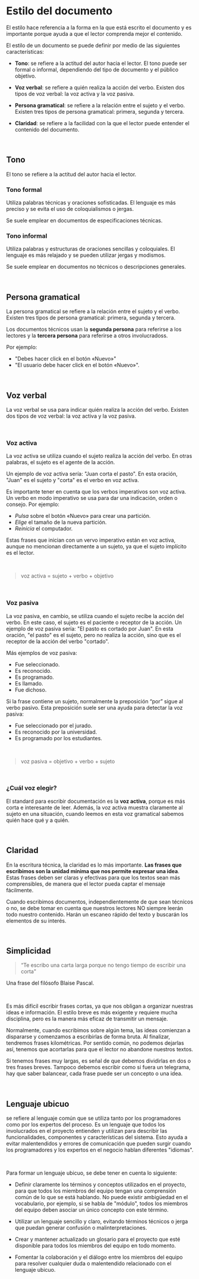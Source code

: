 # Estilo del documento

El estilo hace referencia a la forma en la que está escrito el documento y es importante porque ayuda a que el lector comprenda mejor el contenido.

El estilo de un documento se puede definir por medio de las siguientes características:

- **Tono**: se refiere a la actitud del autor hacia el lector. El tono puede ser formal o informal, dependiendo del tipo de documento y el público objetivo.

- **Voz verbal**: se refiere a quién realiza la acción del verbo. Existen dos tipos de voz verbal: la voz activa y la voz pasiva.

- **Persona gramatical**: se refiere a la relación entre el sujeto y el verbo. Existen tres tipos de persona gramatical: primera, segunda y tercera.

- **Claridad**: se refiere a la facilidad con la que el lector puede entender el contenido del documento.


<br/>

## Tono

El tono se refiere a la actitud del autor hacia el lector.

### Tono formal

Utiliza palabras técnicas y oraciones sofisticadas. El lenguaje es más preciso y se evita el uso de coloquialismos o jergas.

Se suele emplear en documentos de especificaciones técnicas.

### Tono informal

Utiliza palabras y estructuras de oraciones sencillas y coloquiales. El lenguaje es más relajado y se pueden utilizar jergas y modismos.

Se suele emplear en documentos no técnicos o descripciones generales.


<br/>

## Persona gramatical

La persona gramatical se refiere a la relación entre el sujeto y el verbo. Existen tres tipos de persona gramatical: primera, segunda y tercera.

Los documentos técnicos usan la **segunda persona** para referirse a los lectores y la **tercera persona** para referirse a otros involucradoss.

Por ejemplo:

- "Debes hacer click en el botón «Nuevo»"
- "El usuario debe hacer click en el botón «Nuevo»".


<br/>

## Voz verbal

La voz verbal se usa para indicar quién realiza la acción del verbo. Existen dos tipos de voz verbal: la voz activa y la voz pasiva.

<br/>

### Voz activa

La voz activa se utiliza cuando el sujeto realiza la acción del verbo. En otras palabras, el sujeto es el agente de la acción.

Un ejemplo de voz activa sería: "Juan corta el pasto". En esta oración, "Juan" es el sujeto y "corta" es el verbo en voz activa.

Es importante tener en cuenta que los verbos imperativos son voz activa. Un verbo en modo imperativo se usa para dar una indicación, orden o consejo. Por ejemplo:

- *Pulsa* sobre el botón «Nuevo» para crear una partición.
- *Elige* el tamaño de la nueva partición.
- *Reinicia* el computador.

Estas frases que inician con un vervo imperativo están en voz activa, aunque no mencionan directamente a un sujeto, ya que el sujeto implícito es el lector.

<br/>

> voz activa = sujeto + verbo + objetivo

<br/>

### Voz pasiva

La voz pasiva, en cambio, se utiliza cuando el sujeto recibe la acción del verbo. En este caso, el sujeto es el paciente o receptor de la acción. Un ejemplo de voz pasiva sería: "El pasto es cortado por Juan". En esta oración, "el pasto" es el sujeto, pero no realiza la acción, sino que es el receptor de la acción del verbo "cortado".

Más ejemplos de voz pasiva:

- Fue seleccionado.
- Es reconocido.
- Es programado.
- Es llamado.
- Fue dichoso.

Si la frase contiene un sujeto, normalmente la preposición “por” sigue al verbo pasivo. Esta preposición suele ser una ayuda para detectar la voz pasiva:

- Fue seleccionado por el jurado.
- Es reconocido por la universidad.
- Es programado por los estudiantes.

<br/>

> voz pasiva = objetivo + verbo + sujeto

<br/>

### ¿Cuál voz elegir?

El standard para escribir documentación es la **voz activa**, porque es más corta e interesante de leer. Además, la voz activa muestra claramente al sujeto en una situación, cuando leemos en esta voz gramatical sabemos quién hace qué y a quién.


<br/>

## Claridad

En la escritura técnica, la claridad es lo más importante. **Las frases que escribimos son la unidad mínima que nos permite expresar una idea**. Estas frases deben ser claras y efectivas para que los textos sean más comprensibles, de manera que el lector pueda captar el mensaje fácilmente.

Cuando escribimos documentos, independientemente de que sean técnicos o no, se debe tomar en cuenta que nuestros lectores NO siempre leerán todo nuestro contenido. Harán un escaneo rápido del texto y buscarán los elementos de su interés.


<br/>

## Simplicidad

> “Te escribo una carta larga porque no tengo tiempo de escribir una corta"

Una frase del filósofo Blaise Pascal.

<br/>

Es más difícil escribir frases cortas, ya que nos obligan a organizar nuestras ideas e información. El estilo breve es más exigente y requiere mucha disciplina, pero es la manera más eficaz de transmitir un mensaje.

Normalmente, cuando escribimos sobre algún tema, las ideas comienzan a dispararse y comenzamos a escribirlas de forma bruta. Al finalizar, tendremos frases kilométricas. Por sentido común, no podemos dejarlas así, tenemos que acortarlas para que el lector no abandone nuestros textos.

Si tenemos frases muy largas, es señal de que debemos dividirlas en dos o tres frases breves. Tampoco debemos escribir como si fuera un telegrama, hay que saber balancear, cada frase puede ser un concepto o una idea.


<br/>

## Lenguaje ubicuo

se refiere al lenguaje común que se utiliza tanto por los programadores como por los expertos del proceso. Es un lenguaje que todos los involucrados en el proyecto entienden y utilizan para describir las funcionalidades, componentes y características del sistema. Esto ayuda a evitar malentendidos y errores de comunicación que pueden surgir cuando los programadores y los expertos en el negocio hablan diferentes "idiomas".

<br/>

Para formar un lenguaje ubicuo, se debe tener en cuenta lo siguiente:

-  Definir claramente los términos y conceptos utilizados en el proyecto, para que todos los miembros del equipo tengan una comprensión común de lo que se está hablando. No puede existir ambigüedad en el vocabulario, por ejemplo, si se habla de "módulo", todos los miembros del equipo deben asociar un único concepto con este término.

- Utilizar un lenguaje sencillo y claro, evitando términos técnicos o jerga que puedan generar confusión o malinterpretaciones.

- Crear y mantener actualizado un glosario para el proyecto que esté disponible para todos los miembros del equipo en todo momento.

- Fomentar la colaboración y el diálogo entre los miembros del equipo para resolver cualquier duda o malentendido relacionado con el lenguaje ubicuo.
